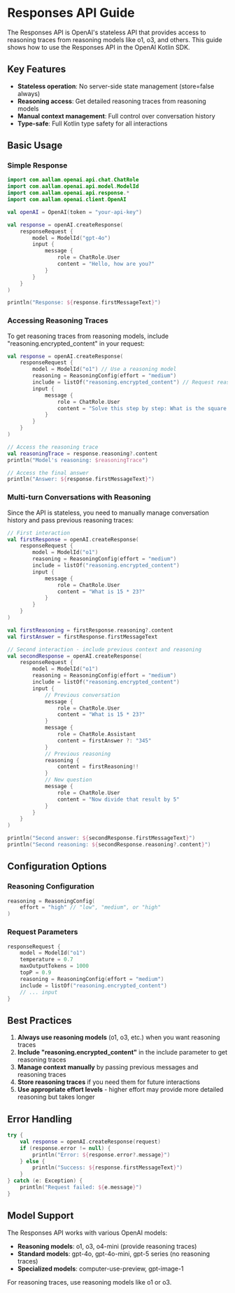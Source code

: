 # Responses API Guide

The Responses API is OpenAI's stateless API that provides access to reasoning traces from reasoning models like o1, o3, and others. This guide shows how to use the Responses API in the OpenAI Kotlin SDK.

## Key Features

- **Stateless operation**: No server-side state management (store=false always)
- **Reasoning access**: Get detailed reasoning traces from reasoning models
- **Manual context management**: Full control over conversation history
- **Type-safe**: Full Kotlin type safety for all interactions

## Basic Usage

### Simple Response

```kotlin
import com.aallam.openai.api.chat.ChatRole
import com.aallam.openai.api.model.ModelId
import com.aallam.openai.api.response.*
import com.aallam.openai.client.OpenAI

val openAI = OpenAI(token = "your-api-key")

val response = openAI.createResponse(
    responseRequest {
        model = ModelId("gpt-4o")
        input {
            message {
                role = ChatRole.User
                content = "Hello, how are you?"
            }
        }
    }
)

println("Response: ${response.firstMessageText}")
```

### Accessing Reasoning Traces

To get reasoning traces from reasoning models, include "reasoning.encrypted_content" in your request:

```kotlin
val response = openAI.createResponse(
    responseRequest {
        model = ModelId("o1") // Use a reasoning model
        reasoning = ReasoningConfig(effort = "medium")
        include = listOf("reasoning.encrypted_content") // Request reasoning traces
        input {
            message {
                role = ChatRole.User
                content = "Solve this step by step: What is the square root of 144?"
            }
        }
    }
)

// Access the reasoning trace
val reasoningTrace = response.reasoning?.content
println("Model's reasoning: $reasoningTrace")

// Access the final answer
println("Answer: ${response.firstMessageText}")
```

### Multi-turn Conversations with Reasoning

Since the API is stateless, you need to manually manage conversation history and pass previous reasoning traces:

```kotlin
// First interaction
val firstResponse = openAI.createResponse(
    responseRequest {
        model = ModelId("o1")
        reasoning = ReasoningConfig(effort = "medium")
        include = listOf("reasoning.encrypted_content")
        input {
            message {
                role = ChatRole.User
                content = "What is 15 * 23?"
            }
        }
    }
)

val firstReasoning = firstResponse.reasoning?.content
val firstAnswer = firstResponse.firstMessageText

// Second interaction - include previous context and reasoning
val secondResponse = openAI.createResponse(
    responseRequest {
        model = ModelId("o1")
        reasoning = ReasoningConfig(effort = "medium")
        include = listOf("reasoning.encrypted_content")
        input {
            // Previous conversation
            message {
                role = ChatRole.User
                content = "What is 15 * 23?"
            }
            message {
                role = ChatRole.Assistant
                content = firstAnswer ?: "345"
            }
            // Previous reasoning
            reasoning {
                content = firstReasoning!!
            }
            // New question
            message {
                role = ChatRole.User
                content = "Now divide that result by 5"
            }
        }
    }
)

println("Second answer: ${secondResponse.firstMessageText}")
println("Second reasoning: ${secondResponse.reasoning?.content}")
```

## Configuration Options

### Reasoning Configuration

```kotlin
reasoning = ReasoningConfig(
    effort = "high" // "low", "medium", or "high"
)
```

### Request Parameters

```kotlin
responseRequest {
    model = ModelId("o1")
    temperature = 0.7
    maxOutputTokens = 1000
    topP = 0.9
    reasoning = ReasoningConfig(effort = "medium")
    include = listOf("reasoning.encrypted_content")
    // ... input
}
```

## Best Practices

1. **Always use reasoning models** (o1, o3, etc.) when you want reasoning traces
2. **Include "reasoning.encrypted_content"** in the include parameter to get reasoning traces
3. **Manage context manually** by passing previous messages and reasoning traces
4. **Store reasoning traces** if you need them for future interactions
5. **Use appropriate effort levels** - higher effort may provide more detailed reasoning but takes longer

## Error Handling

```kotlin
try {
    val response = openAI.createResponse(request)
    if (response.error != null) {
        println("Error: ${response.error?.message}")
    } else {
        println("Success: ${response.firstMessageText}")
    }
} catch (e: Exception) {
    println("Request failed: ${e.message}")
}
```

## Model Support

The Responses API works with various OpenAI models:

- **Reasoning models**: o1, o3, o4-mini (provide reasoning traces)
- **Standard models**: gpt-4o, gpt-4o-mini, gpt-5 series (no reasoning traces)
- **Specialized models**: computer-use-preview, gpt-image-1

For reasoning traces, use reasoning models like o1 or o3.
